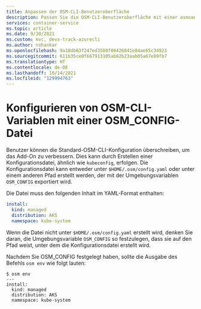 ```yaml
---
title: Anpassen der OSM-CLI-Benutzeroberfläche
description: Passen Sie die OSM-CLI-Benutzeroberfläche mit einer osmconfig-Datei an.
services: container-service
ms.topic: article
ms.date: 9/30/2021
ms.custom: mvc, devx-track-azurecli
ms.author: nshankar
ms.openlocfilehash: 9a18db63f247ed3508f09426841e84ae65c34923
ms.sourcegitcommit: 611b35ce0f667913105ab82b23aab05a67e89fb7
ms.translationtype: HT
ms.contentlocale: de-DE
ms.lasthandoff: 10/14/2021
ms.locfileid: "129994763"
---
```

# <a name="configure-osm-cli-variables-with-an-osm_config-file"></a>Konfigurieren von OSM-CLI-Variablen mit einer OSM_CONFIG-Datei

Benutzer können die Standard-OSM-CLI-Konfiguration überschreiben, um das Add-On zu verbessern. Dies kann durch Erstellen einer Konfigurationsdatei, ähnlich wie `kubeconfig`, erfolgen. Die Konfigurationsdatei kann entweder unter `$HOME/.osm/config.yaml` oder unter einem anderen Pfad erstellt werden, der mit der Umgebungsvariablen `OSM_CONFIG` exportiert wird.

Die Datei muss den folgenden Inhalt im YAML-Format enthalten:

```yaml
install:
  kind: managed
  distribution: AKS
  namespace: kube-system
```

Wenn die Datei nicht unter `$HOME/.osm/config.yaml` erstellt wird, denken Sie daran, die Umgebungsvariable `OSM_CONFIG` so festzulegen, dass sie auf den Pfad weist, unter dem die Konfigurationsdatei erstellt wird.

Nachdem Sie OSM_CONFIG festgelegt haben, sollte die Ausgabe des Befehls `osm env` wie folgt lauten: 

```console
$ osm env
--- 
install:
  kind: managed
  distribution: AKS
  namespace: kube-system
```